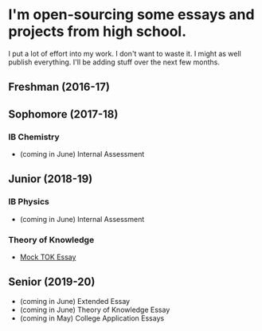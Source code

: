 # I'm open-sourcing some essays and projects from high school.
I put a lot of effort into my work. I don't want to waste it. I might as well publish everything. I'll be adding stuff over the next few months.

## Freshman (2016-17)

## Sophomore (2017-18)
### IB Chemistry
* (coming in June) Internal Assessment

## Junior (2018-19)
### IB Physics
* (coming in June) Internal Assessment

### Theory of Knowledge
* [Mock TOK Essay](https://github.com/Arinerron/school-work/blob/master/junior/mock-tok/README.md)

## Senior (2019-20)
* (coming in June) Extended Essay
* (coming in June) Theory of Knowledge Essay
* (coming in May) College Application Essays
